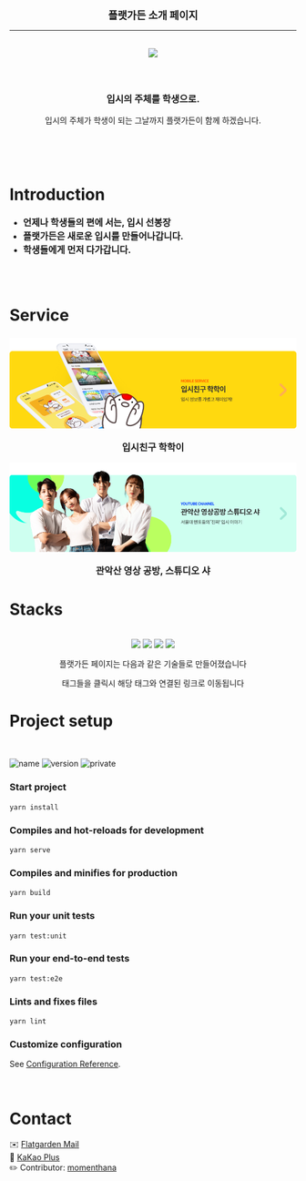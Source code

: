 <font size="4"><p align="center"><b>플랫가든 소개 페이지</b><p></font>

* * *

<div align="center">
  <br/>
  <a href="https://flatgarden.kr">
  <img src="https://flatgarden.kr/img/logo.8661571b.svg" width="300" /></a>
  <br/>
  <br/>
  <br/>
</div>

<div align="center">
  <h3>입시의 주체를 학생으로.</h3>
  <p>입시의 주체가 학생이 되는 그날까지 플랫가든이 함께 하겠습니다.</p>
</div>

<br/>
<br/>
<br/>

<h1>Introduction</h1>

* <font size="3"><b>언제나 학생들의 편에 서는, 입시 선봉장</b>
* <b>플랫가든은 새로운 입시를 만들어나갑니다.</b>
* <b>학생들에게 먼저 다가갑니다.</b></font>

<br/>
<br/>

<h1>Service</h1>

<div align="center">
  <h3><b>
    <a href="https://flatgarden.kr/hakhak"><img src="./src/assets/banner_hakhak.png"></a>
    <p>입시친구 학학이<p>
    <a href="https://flagarden.kr/studionsha"><img src="./src/assets/banner_studiosha.png"></a>
    <p>관악산 영상 공방, 스튜디오 샤</p>
  </b></h3>
</div>

<h1>Stacks</h1>
<br>
<div align="center">
<a href="https://vuejs.org/"><img src="https://img.shields.io/badge/vue.js-4FC08D?style=for-the-badge&logo=vue.js&logoColor=white"></a>
<a href="https://vuetifyjs.com/en/"><img src="https://img.shields.io/badge/Vuetify-1867C0?style=for-the-badge&logo=vuetify&logoColor=AEDDFF"></a>
<a href="https://www.typescriptlang.org/"><img src="https://img.shields.io/badge/typescript-%23007ACC?style=for-the-badge&logo=typescript&logoColor=white"></a>
<a href="https://github.com/Flatgarden/console.hakhak.io"><img src="https://img.shields.io/badge/github-%23121011.svg?style=for-the-badge&logo=github&logoColor=white"></a>
<center><p>플랫가든 페이지는 다음과 같은 기술들로 만들어졌습니다</p>
  <p>태그들을 클릭시 해당 태그와 연결된 링크로 이동됩니다</p></center>
</div>

<h1>Project setup</h1>
<br>

![name](https://img.shields.io/badge/name-flatgarden.github.io-yellow) ![version](https://img.shields.io/badge/version-0.1.0-blue) ![private](https://img.shields.io/badge/private-true-red)<br>

### Start project
``` 
yarn install
```

### Compiles and hot-reloads for development
```
yarn serve
```
### Compiles and minifies for production
```
yarn build
```
### Run your unit tests
```
yarn test:unit
```
### Run your end-to-end tests
```
yarn test:e2e
```
### Lints and fixes files
```
yarn lint
```

### Customize configuration
See [Configuration Reference](https://cli.vuejs.org/config/).

<br>

<h1>Contact</h1>

✉️ [Flatgarden Mail](tech@flatgarden.kr) <br> 💬 [KaKao Plus](https://pf.kakao.com/_vcxeYT/chat) <br> ✏️ Contributor: [momenthana](https://github.com/momenthana)
